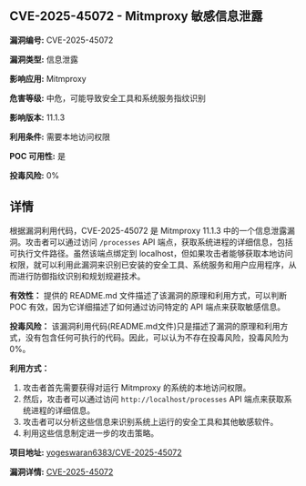 ## CVE-2025-45072 - Mitmproxy 敏感信息泄露

**漏洞编号:** CVE-2025-45072

**漏洞类型:** 信息泄露

**影响应用:** Mitmproxy

**危害等级:** 中危，可能导致安全工具和系统服务指纹识别

**影响版本:** 11.1.3

**利用条件:** 需要本地访问权限

**POC 可用性:** 是

**投毒风险:** 0%

## 详情

根据漏洞利用代码，CVE-2025-45072 是 Mitmproxy 11.1.3 中的一个信息泄露漏洞。攻击者可以通过访问 `/processes` API 端点，获取系统进程的详细信息，包括可执行文件路径。虽然该端点绑定到 localhost，但如果攻击者能够获取本地访问权限，就可以利用此漏洞来识别已安装的安全工具、系统服务和用户应用程序，从而进行防御指纹识别和规划规避技术。

**有效性：** 提供的 README.md 文件描述了该漏洞的原理和利用方式，可以判断 POC 有效，因为它详细描述了如何通过访问特定的 API 端点来获取敏感信息。

**投毒风险：** 该漏洞利用代码(README.md文件)只是描述了漏洞的原理和利用方式，没有包含任何可执行的代码。因此，可以认为不存在投毒风险，投毒风险为0%。

**利用方式：**
1.  攻击者首先需要获得对运行 Mitmproxy 的系统的本地访问权限。
2.  然后，攻击者可以通过访问 `http://localhost/processes` API 端点来获取系统进程的详细信息。
3.  攻击者可以分析这些信息来识别系统上运行的安全工具和其他敏感软件。
4.  利用这些信息制定进一步的攻击策略。

**项目地址:** [yogeswaran6383/CVE-2025-45072](https://github.com/yogeswaran6383/CVE-2025-45072)

**漏洞详情:** [CVE-2025-45072](https://nvd.nist.gov/vuln/detail/CVE-2025-45072)